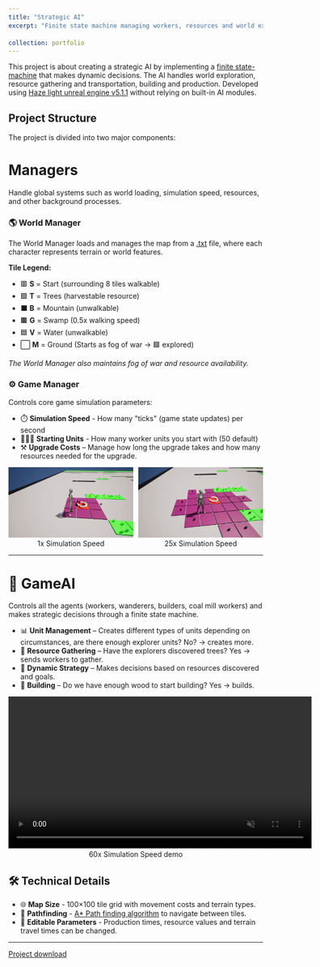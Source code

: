 ```yaml
---
title: "Strategic AI"
excerpt: "Finite state machine managing workers, resources and world exploration <br/><img src='/images/Strategic_AI/Strategic_AI_FrontPage.gif' style='width:500px !important; height:300px !important; object-fit:cover;'>" 

collection: portfolio
---
```


This project is about creating a strategic AI by implementing a  [finite state-machine](https://en.wikipedia.org/wiki/Finite-state_machine) that makes dynamic decisions. The AI handles world exploration, resource gathering and transportation, building and production.
Developed using [Haze light unreal engine v5.1.1](https://angelscript.hazelight.se/) without relying on built-in AI modules.

## Project Structure  

The project is divided into two major components:  

# Managers  

Handle global systems such as world loading, simulation speed, resources, and other background processes.  

### 🌎 World Manager  
The World Manager loads and manages the map from a [.txt](/files/Strategic_AI/MapAI.txt "Click to view the map file") file, where each character represents terrain or world features.

**Tile Legend:**  
- 🟥 **S** = Start (surrounding 8 tiles walkable)  
- 🟩 **T** = Trees (harvestable resource)  
- ⬛ **B** = Mountain (unwalkable)  
- 🟫 **G** = Swamp (0.5x walking speed)  
- 🟦 **V** = Water (unwalkable)  
- ⬜ **M** = Ground (Starts as fog of war -> 🟪 explored)

*The World Manager also maintains fog of war and resource availability.*


### ⚙️ Game Manager

Controls core game simulation parameters:

- ⏱️ **Simulation Speed**  - How many "ticks" (game state updates) per second
- 🧑‍🤝‍🧑 **Starting Units**    - How many worker units you start with (50 default)
- ⚒️ **Upgrade Costs** – Manage how long the upgrade takes and how many resources needed for the upgrade.

<div style="display: flex; align-items: flex-start; gap: 10px;">
  <div style="text-align: center;">
    <img src="/images/Strategic_AI/Slow_Simulation.gif" width="300" />
    <div>1x Simulation Speed</div>
  </div>
  <div style="text-align: center;">
    <img src="/images/Strategic_AI/Fast_Simulation.gif" width="300" />
    <div>25x Simulation Speed</div>
  </div>
</div>

---

# 🧠 GameAI

Controls all the agents (workers, wanderers, builders, coal mill workers) and makes strategic decisions through a finite state machine.


- 📊 **Unit Management** – Creates different types of units depending on circumstances, are there enough explorer units? No? -> creates more.
- 🌲 **Resource Gathering** – Have the explorers discovered trees? Yes -> sends workers to gather.  
- 🎯 **Dynamic Strategy** – Makes decisions based on resources discovered and goals.  
- 🔨 **Building** – Do we have enough wood to start building? Yes -> builds.  

<div style="text-align: center;">
  <video width="600" autoplay muted loop controls>
    <source src="/files/Strategic_AI/Strategic_AI_Demo.mp4" type="video/mp4">
    Your browser does not support the video tag.
  </video>
  <div>60x Simulation Speed demo</div>
</div>

## 🛠️ Technical Details  

 - 🌐 **Map Size** - 100×100 tile grid with movement costs and terrain types.  
 - 🧭 **Pathfinding** - [A* Path finding algorithm](https://en.wikipedia.org/wiki/A*_search_algorithm) to navigate between tiles.  
 - 📝 **Editable Parameters** - Production times, resource values and terrain travel times can be changed.

---

[Project download](https://drive.google.com/file/d/19BX4hkLCzrVc2WmQ9S_dqxClKyHmWsRs/view?usp=drive_link)


